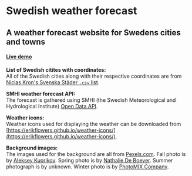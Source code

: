 # Swedish weather forecast
## A weather forecast website for Swedens cities and towns 

#### [Live demo](https://mariahelenanoren.github.io/weather-forecast-sweden/)

**List of Swedish citites with coordinates:**  
All of the Swedish cities along with their respective coordinates are from [Niclas Kron's Svenska Städer `.csv` list](https://github.com/sphrak/svenska-stader/). 

**SMHI weather forecast API:**  
The forecast is gathered using SMHI (the Swedish Meteorological and Hydrological Institute) [Open Data API](http://opendata.smhi.se/apidocs/metfcst/geographic_area.html).

**Weather icons:**  
Weather icons used for displaying the weather can be downloaded from [https://erikflowers.github.io/weather-icons/](https://erikflowers.github.io/weather-icons/).

**Background images:**  
The images used for the background are all from [Pexels.com](https://www.pexels.com/). Fall photo is by [Aleksey Kuprikov](https://www.pexels.com/@aleksey-kuprikov-1883853). Spring photo is by [Nathalie De Boever](https://www.pexels.com/@nathy). Summer photograph is by unknown. Winter photo is by [PhotoMIX Company](https://www.pexels.com/@wdnet).
